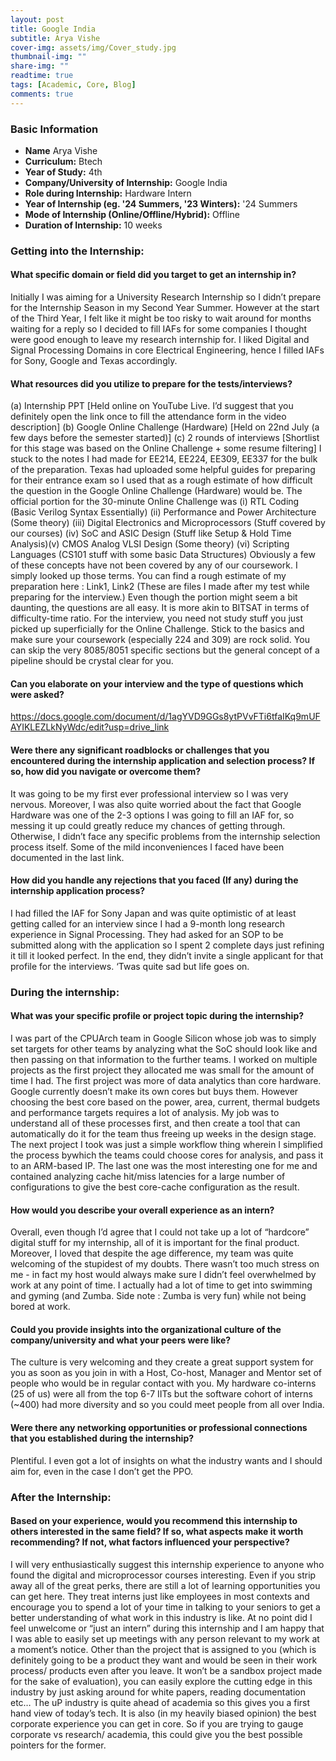 ```yaml
---
layout: post
title: Google India
subtitle: Arya Vishe
cover-img: assets/img/Cover_study.jpg
thumbnail-img: ""
share-img: ""
readtime: true
tags: [Academic, Core, Blog]
comments: true
---
```


### Basic Information

- **Name** Arya Vishe
- **Curriculum:** Btech
- **Year of Study:** 4th
- **Company/University of Internship:** Google India
- **Role during Internship:** Hardware Intern
- **Year of Internship (eg. \'24 Summers, \'23 Winters):** '24 Summers
- **Mode of Internship (Online/Offline/Hybrid):** Offline
- **Duration of Internship:** 10 weeks

### Getting into the Internship:

#### What specific domain or field did you target to get an internship in?
Initially I was aiming for a University Research Internship so I didn’t prepare for the Internship
Season in my Second Year Summer. However at the start of the Third Year, I felt like it might be
too risky to wait around for months waiting for a reply so I decided to fill IAFs for some
companies I thought were good enough to leave my research internship for. I liked Digital and
Signal Processing Domains in core Electrical Engineering, hence I filled IAFs for Sony, Google
and Texas accordingly.

#### What resources did you utilize to prepare for the tests/interviews?
(a) Internship PPT [Held online on YouTube Live. I’d suggest that you definitely open the link
once to fill the attendance form in the video description]
(b) Google Online Challenge (Hardware) [Held on 22nd July (a few days before the semester
started)]
(c) 2 rounds of interviews [Shortlist for this stage was based on the Online Challenge + some
resume filtering]
I stuck to the notes I had made for EE214, EE224, EE309, EE337 for the bulk of the preparation.
Texas had uploaded some helpful guides for preparing for their entrance exam so I used that as a
rough estimate of how difficult the question in the Google Online Challenge (Hardware) would
be.
The official portion for the 30-minute Online Challenge was
(i) RTL Coding (Basic Verilog Syntax Essentially)
(ii) Performance and Power Architecture (Some theory)
(iii) Digital Electronics and Microprocessors (Stuff covered by our courses)
(iv) SoC and ASIC Design (Stuff like Setup & Hold Time Analysis)(v) CMOS Analog VLSI Design (Some theory)
(vi) Scripting Languages (CS101 stuff with some basic Data Structures)
Obviously a few of these concepts have not been covered by any of our coursework. I simply
looked up those terms. You can find a rough estimate of my preparation here : Link1, Link2
(These are files I made after my test while preparing for the interview.) Even though the portion
might seem a bit daunting, the questions are all easy. It is more akin to BITSAT in terms of
difficulty-time ratio.
For the interview, you need not study stuff you just picked up superficially for the Online
Challenge. Stick to the basics and make sure your coursework (especially 224 and 309) are rock
solid. You can skip the very 8085/8051 specific sections but the general concept of a pipeline
should be crystal clear for you.

#### Can you elaborate on your interview and the type of questions which were asked?
https://docs.google.com/document/d/1agYVD9GGs8ytPVvFTi6tfaIKq9mUFAYIKLEZLkNyWdc/edit?usp=drive_link

#### Were there any significant roadblocks or challenges that you encountered during the internship application and selection process? If so, how did you navigate or overcome them?
It was going to be my first ever professional interview so I was very nervous. Moreover, I was
also quite worried about the fact that Google Hardware was one of the 2-3 options I was going to
fill an IAF for, so messing it up could greatly reduce my chances of getting through. Otherwise, I
didn’t face any specific problems from the internship selection process itself. Some of the mild
inconveniences I faced have been documented in the last link.

#### How did you handle any rejections that you faced (If any) during the internship application process?
I had filled the IAF for Sony Japan and was quite optimistic of at least getting called for an
interview since I had a 9-month long research experience in Signal Processing. They had asked
for an SOP to be submitted along with the application so I spent 2 complete days just refining it
till it looked perfect. In the end, they didn’t invite a single applicant for that profile for the
interviews. ‘Twas quite sad but life goes on.


### During the internship:

#### What was your specific profile or project topic during the internship?
I was part of the CPUArch team in Google Silicon whose job was to simply set targets for other
teams by analyzing what the SoC should look like and then passing on that information to the
further teams.
I worked on multiple projects as the first project they allocated me was small for the amount of
time I had. The first project was more of data analytics than core hardware. Google currently
doesn’t make its own cores but buys them. However choosing the best core based on the power,
area, current, thermal budgets and performance targets requires a lot of analysis. My job was to
understand all of these processes first, and then create a tool that can automatically do it for the
team thus freeing up weeks in the design stage.
The next project I took was just a simple workflow thing wherein I simplified the process bywhich the teams could choose cores for analysis, and pass it to an ARM-based IP.
The last one was the most interesting one for me and contained analyzing cache hit/miss latencies
for a large number of configurations to give the best core-cache configuration as the result.

#### How would you describe your overall experience as an intern?
Overall, even though I’d agree that I could not take up a lot of “hardcore” digital stuff for my
internship, all of it is important for the final product. Moreover, I loved that despite the age
difference, my team was quite welcoming of the stupidest of my doubts. There wasn’t too much
stress on me - in fact my host would always make sure I didn’t feel overwhelmed by work at any
point of time. I actually had a lot of time to get into swimming and gyming (and Zumba. Side
note : Zumba is very fun) while not being bored at work.

#### Could you provide insights into the organizational culture of the company/university and what your peers were like?
The culture is very welcoming and they create a great support system for you as soon as you join
in with a Host, Co-host, Manager and Mentor set of people who would be in regular contact with
you. My hardware co-interns (25 of us) were all from the top 6-7 IITs but the software cohort of
interns (~400) had more diversity and so you could meet people from all over India.

#### Were there any networking opportunities or professional connections that you established during the internship?
Plentiful. I even got a lot of insights on what the industry wants and I should aim for, even in the
case I don’t get the PPO.

### After the Internship:

#### Based on your experience, would you recommend this internship to others interested in the same field? If so, what aspects make it worth recommending? If not, what factors influenced your perspective?
I will very enthusiastically suggest this internship experience to anyone who found the digital and
microprocessor courses interesting. Even if you strip away all of the great perks, there are still a lot of
learning opportunities you can get here. They treat interns just like employees in most contexts and
encourage you to spend a lot of your time in talking to your seniors to get a better understanding of what
work in this industry is like. At no point did I feel unwelcome or “just an intern” during this internship
and I am happy that I was able to easily set up meetings with any person relevant to my work at a
moment’s notice. Other than the project that is assigned to you (which is definitely going to be a product
they want and would be seen in their work process/ products even after you leave. It won’t be a sandbox
project made for the sake of evaluation), you can easily explore the cutting edge in this industry by just
asking around for white papers, reading documentation etc… The uP industry is quite ahead of academia
so this gives you a first hand view of today’s tech.
It is also (in my heavily biased opinion) the best corporate experience you can get in core. So if you are
trying to gauge corporate vs research/ academia, this could give you the best possible pointers for the
former.

